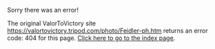 

Sorry there was an error!

The original ValorToVictory site https://valortovictory.tripod.com/photo/Feidler-ph.htm returns an error code: 404 for this page. [Click here to go to the index page](../index.md).